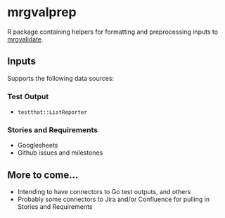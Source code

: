 # mrgvalprep
R package containing helpers for formatting and preprocessing inputs to [mrgvalidate](https://github.com/metrumresearchgroup/mrgvalidate).

## Inputs
Supports the following data sources:

### Test Output

* `testthat::ListReporter`

### Stories and Requirements

* Googlesheets
* Github issues and milestones

## More to come...

* Intending to have connectors to Go test outputs, and others
* Probably some connectors to Jira and/or Confluence for pulling in Stories and Requirements

